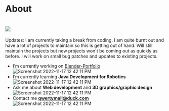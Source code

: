 # About
<h1 alight="center">
<div class="half-half-image-text">
<div class="container" >
<div class="row">
<img src="https://github.com/QwertyIsCoding/QwertyIsCoding/blob/main/somalinga.gif?raw=true">
 </h1>

Updates:
 I am currently taking a break from coding. I am quite burnt out and have a lot of projects to maintain so this is getting out of hand. Will still maintain the projects but new projects won't be coming out as quickly as before. I will work on small bug patches and updates to existing projects. 
 
 
- I’m currently working on [Blender-Portfolio](https://github.com/QwertyIsCoding/Blender-Portfolio)
![Screenshot 2022-11-17 12 42 11 PM](https://user-images.githubusercontent.com/77963043/202519109-b174fe9f-4c4a-4c69-a191-5563953bb574.png)
- I’m currently learning **Java Development for Robotics**
![Screenshot 2022-11-17 12 42 11 PM](https://user-images.githubusercontent.com/77963043/202519109-b174fe9f-4c4a-4c69-a191-5563953bb574.png)
- Ask me about **Web development** and **3D graphics/graphic design**
![Screenshot 2022-11-17 12 42 11 PM](https://user-images.githubusercontent.com/77963043/202519109-b174fe9f-4c4a-4c69-a191-5563953bb574.png)
- Contact me **qwertymail@duck.com**
![Screenshot 2022-11-17 12 42 11 PM](https://user-images.githubusercontent.com/77963043/202519109-b174fe9f-4c4a-4c69-a191-5563953bb574.png)
